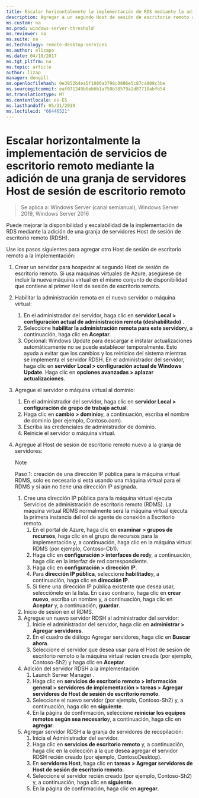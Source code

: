 ```yaml
---
title: Escalar horizontalmente la implementación de RDS mediante la adición de una granja de servidores Host de sesión de escritorio remoto
description: Agregar a un segundo Host de sesión de escritorio remoto a su entorno de RDS.
ms.custom: na
ms.prod: windows-server-threshold
ms.reviewer: na
ms.suite: na
ms.technology: remote-desktop-services
ms.author: elizapo
ms.date: 04/10/2017
ms.tgt_pltfrm: na
ms.topic: article
author: lizap
manager: dongill
ms.openlocfilehash: 0e3852b4ea5f1080a3798c0806e5c87ca808c3be
ms.sourcegitcommit: eaf071249b6eb6b1a758b38579a2d87710abfb54
ms.translationtype: MT
ms.contentlocale: es-ES
ms.lasthandoff: 05/31/2019
ms.locfileid: "66446521"
---
```

# <a name="scale-out-your-remote-desktop-services-deployment-by-adding-an-rd-session-host-farm"></a>Escalar horizontalmente la implementación de servicios de escritorio remoto mediante la adición de una granja de servidores Host de sesión de escritorio remoto

>Se aplica a: Windows Server (canal semianual), Windows Server 2019, Windows Server 2016

Puede mejorar la disponibilidad y escalabilidad de la implementación de RDS mediante la adición de una granja de servidores Host de sesión de escritorio remoto (RDSH).   
  
 
Use los pasos siguientes para agregar otro Host de sesión de escritorio remoto a la implementación:  
  
1. Crear un servidor para hospedar al segundo Host de sesión de escritorio remoto. Si usa máquinas virtuales de Azure, asegúrese de incluir la nueva máquina virtual en el mismo conjunto de disponibilidad que contiene al primer Host de sesión de escritorio remoto.
2. Habilitar la administración remota en el nuevo servidor o máquina virtual:
   1. En el administrador del servidor, haga clic en **servidor Local > configuración actual de administración remota (deshabilitado)** . 
   2. Seleccione **habilitar la administración remota para este servidor**y, a continuación, haga clic en **Aceptar**. 
   3. Opcional: Windows Update para descargar e instalar actualizaciones automáticamente no se puede establecer temporalmente. Esto ayuda a evitar que los cambios y los reinicios del sistema mientras se implementa el servidor RDSH. En el administrador del servidor, haga clic en **servidor Local > configuración actual de Windows Update**. Haga clic en **opciones avanzadas > aplazar actualizaciones**. 
3. Agregue el servidor o máquina virtual al dominio:
   1. En el administrador del servidor, haga clic en **servidor Local > configuración de grupo de trabajo actual**. 
   2. Haga clic en **cambio > dominio**y, a continuación, escriba el nombre de dominio (por ejemplo, Contoso.com). 
   3. Escriba las credenciales de administrador de dominio. 
   4. Reinicie el servidor o máquina virtual.
4. Agregue al Host de sesión de escritorio remoto nuevo a la granja de servidores:
   >[!NOTE] 
   > Paso 1: creación de una dirección IP pública para la máquina virtual RDMS, solo es necesario si está usando una máquina virtual para el RDMS y si aún no tiene una dirección IP asignada.
   
   1. Cree una dirección IP pública para la máquina virtual ejecuta Servicios de administración de escritorio remoto (RDMS). La máquina virtual RDMS normalmente será la máquina virtual ejecuta la primera instancia del rol de agente de conexión a Escritorio remoto.  
       1. En el portal de Azure, haga clic en **examinar > grupos de recursos**, haga clic en el grupo de recursos para la implementación y, a continuación, haga clic en la máquina virtual RDMS (por ejemplo, Contoso-Cb1).  
       2. Haga clic en **configuración > interfaces de red**y, a continuación, haga clic en la interfaz de red correspondiente.   
       3. Haga clic en **configuración > dirección IP**.
       4. Para **dirección IP pública**, seleccione **habilitado**y, a continuación, haga clic en **dirección IP**.   
       5. Si tiene una dirección IP pública existente que desea usar, selecciónelo en la lista. En caso contrario, haga clic en **crear nuevo**, escriba un nombre y, a continuación, haga clic en **Aceptar** y, a continuación, **guardar**.   
   2. Inicio de sesión en el RDMS.
   3. Agregue un nuevo servidor RDSH al administrador del servidor:   
       1. Inicie el administrador del servidor, haga clic en **administrar > Agregar servidores**.   
       2. En el cuadro de diálogo Agregar servidores, haga clic en **Buscar ahora**.   
       3. Seleccione el servidor que desea usar para el Host de sesión de escritorio remoto o la máquina virtual recién creada (por ejemplo, Contoso-Sh2) y haga clic en **Aceptar**.
   4. Adición del servidor RDSH a la implementación
       1. Launch Server Manager .  
       2. Haga clic en **servicios de escritorio remoto > información general > servidores de implementación > tareas > Agregar servidores de Host de sesión de escritorio remoto**.   
       3. Seleccione el nuevo servidor (por ejemplo, Contoso-Sh2) y, a continuación, haga clic en **siguiente**.  
       4. En la página de confirmación, seleccione **reiniciar los equipos remotos según sea necesario**y, a continuación, haga clic en **agregar**.   
   5. Agregar servidor RDSH a la granja de servidores de recopilación:
       1. Inicia el Administrador del servidor.   
       2. Haga clic en **servicios de escritorio remoto** y, a continuación, haga clic en la colección a la que desea agregar el servidor RDSH recién creado (por ejemplo, ContosoDesktop).   
       3. En **servidores Host**, haga clic en **tareas > Agregar servidores de Host de sesión de escritorio remoto**.   
       4. Seleccione el servidor recién creado (por ejemplo, Contoso-Sh2) y, a continuación, haga clic en **siguiente**.   
       5. En la página de confirmación, haga clic en **agregar**.   

